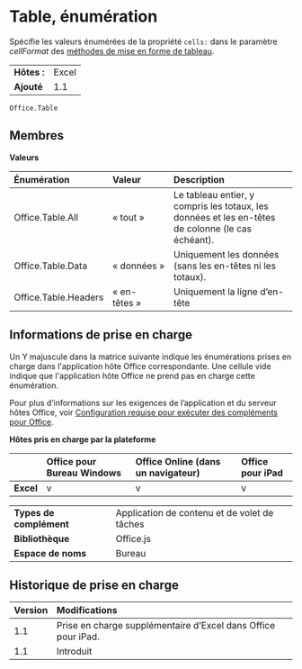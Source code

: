 
# Table, énumération
Spécifie les valeurs énumérées de la propriété `cells:` dans le paramètre _cellFormat_ des [méthodes de mise en forme de tableau](../../docs/excel/format-tables-in-add-ins-for-excel.md).

|||
|:-----|:-----|
|**Hôtes :**|Excel|
|**Ajouté**|1.1|

```
Office.Table
```

## Membres


**Valeurs**


|**Énumération**|**Valeur**|**Description**|
|:-----|:-----|:-----|
|Office.Table.All|« tout »|Le tableau entier, y compris les totaux, les données et les en-têtes de colonne (le cas échéant).|
|Office.Table.Data|« données »|Uniquement les données (sans les en-têtes ni les totaux).|
|Office.Table.Headers|« en-têtes »|Uniquement la ligne d’en-tête|

## Informations de prise en charge


Un Y majuscule dans la matrice suivante indique les énumérations prises en charge dans l'application hôte Office correspondante. Une cellule vide indique que l'application hôte Office ne prend pas en charge cette énumération.

Pour plus d’informations sur les exigences de l’application et du serveur hôtes Office, voir [Configuration requise pour exécuter des compléments pour Office](../../docs/overview/requirements-for-running-office-add-ins.md).


**Hôtes pris en charge par la plateforme**


||**Office pour Bureau Windows**|**Office Online (dans un navigateur)**|**Office pour iPad**|
|:-----|:-----|:-----|:-----|
|**Excel**|v|v|v|

|||
|:-----|:-----|
|**Types de complément**|Application de contenu et de volet de tâches|
|**Bibliothèque**|Office.js|
|**Espace de noms**|Bureau|

## Historique de prise en charge




|**Version**|**Modifications**|
|:-----|:-----|
|1.1|Prise en charge supplémentaire d’Excel dans Office pour iPad.|
|1.1|Introduit|
